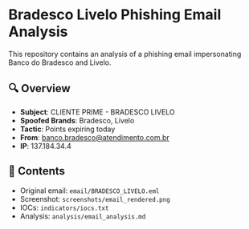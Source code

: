 # Bradesco Livelo Phishing Email Analysis

This repository contains an analysis of a phishing email impersonating Banco do Bradesco and Livelo.

## 🔍 Overview
- **Subject**: CLIENTE PRIME - BRADESCO LIVELO
- **Spoofed Brands**: Bradesco, Livelo
- **Tactic**: Points expiring today
- **From**: banco.bradesco@atendimento.com.br
- **IP**: 137.184.34.4

## 📂 Contents
- Original email: `email/BRADESCO_LIVELO.eml`
- Screenshot: `screenshots/email_rendered.png`
- IOCs: `indicators/iocs.txt`
- Analysis: `analysis/email_analysis.md`
